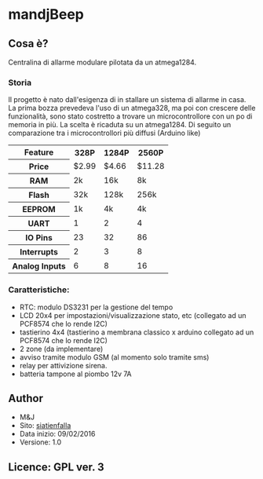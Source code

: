 # mandjBeep
## Cosa &egrave;? 
Centralina di allarme modulare pilotata da un atmega1284. 
### Storia
Il progetto &egrave; nato dall'esigenza di in stallare un sistema di allarme in casa. La prima bozza prevedeva l'uso di un atmega328, ma poi con crescere delle
funzionalit&agrave;, sono stato costretto a trovare un microcontrollore con un po di memoria in pi&ugrave;. La scelta &egrave; ricaduta su un atmega1284. Di seguito un comparazione 
tra i microcontrollori pi&ugrave; diffusi (Arduino like) 

<table>
	<tr><th>Feature</th><th>328P</th><th>1284P</th><th>2560P</th></tr>
	<tr><th>Price</th><td>$2.99</td><td>$4.66</td><td>$11.28</td></tr>
	<tr><th>RAM</th><td>2k</td><td>16k</td><td>8k</td></tr>
	<tr><th>Flash</th><td>32k</td><td>128k</td><td>256k</td></tr>
	<tr><th>EEPROM</th><td>1k</td><td>4k</td><td>4k</td></tr>
	<tr><th>UART</th><td>1</td><td>2</td><td>4</td></tr>
	<tr><th>IO Pins</th><td>23</td><td>32</td><td>86</td></tr>
	<tr><th>Interrupts</th><td>2</td><td>3</td><td>8</td></tr>
	<tr><th>Analog Inputs</th><td>6</td><td>8</td><td>16</td></tr>
</table>

### Caratteristiche:

* RTC: modulo DS3231 per la gestione del tempo
* LCD 20x4 per impostazioni/visualizzazione stato, etc (collegato ad un PCF8574 che lo rende I2C)
* tastierino 4x4 (tastierino a membrana classico x arduino collegato ad un PCF8574 che lo rende I2C)
* 2 zone (da implementare)
* avviso tramite modulo GSM (al momento solo tramite sms)
* relay per attivizione sirena.
* batteria tampone al piombo 12v 7A
 
##  Author

 * M&J 
 * Sito: [siatienfalla](http://siatienfalla.altervista.org/)
 * Data inizio: 09/02/2016
 * Versione: 1.0
 
## Licence: GPL ver. 3
